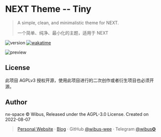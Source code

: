# NEXT Theme -- Tiny 
> A simple, clean, and minimalistic theme for NEXT.
>
> 一个简单、纯净、最小化的主题，适用于 NEXT

<img src="https://img.shields.io/github/package-json/v/nx-space/nx-theme-tiny" referrerpolicy="no-referrer" alt="version"> <a href="https://wakatime.com/badge/user/5c293fcd-9bec-4609-946b-c06b5fbf192c/project/94b4da17-cf29-4d6b-ba70-3bf2d352622e"><img src="https://wakatime.com/badge/user/5c293fcd-9bec-4609-946b-c06b5fbf192c/project/94b4da17-cf29-4d6b-ba70-3bf2d352622e.svg" alt="wakatime"></a>

![preview](https://user-images.githubusercontent.com/62133302/183421821-287735e2-6e9e-48b4-ba35-81981be30f78.jpg)



## License

此项目 AGPLv3 授权开源，使用此项目进行的二次创作或者衍生项目也必须开源。

## Author

nx-space © Wibus, Released under the AGPL-3.0 License. Created on 2022-08-07

> [Personal Website](http://iucky.cn/) · [Blog](https://blog.iucky.cn/) · GitHub [@wibus-wee](https://github.com/wibus-wee/) · Telegram [@wibus✪](https://t.me/wibus_wee)
